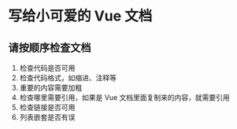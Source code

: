# 写给小可爱的 Vue 文档

## 请按顺序检查文档
1. 检查代码是否可用
2. 检查代码格式，如缩进、注释等
3. 重要的内容需要加粗
4. 检查哪里需要引用，如果是 Vue 文档里面复制来的内容，就需要引用
5. 检查链接是否可用
6. 列表嵌套是否有误